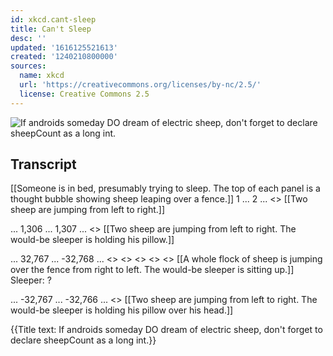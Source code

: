 ```yaml
---
id: xkcd.cant-sleep
title: Can't Sleep
desc: ''
updated: '1616125521613'
created: '1240210800000'
sources:
  name: xkcd
  url: 'https://creativecommons.org/licenses/by-nc/2.5/'
  license: Creative Commons 2.5
---
```

![If androids someday DO dream of electric sheep, don't forget to declare sheepCount as a long int.](https://imgs.xkcd.com/comics/cant_sleep.png)

## Transcript
[[Someone is in bed, presumably trying to sleep. The top of each panel is a thought bubble showing sheep leaping over a fence.]]
1 ... 2 ...
<<baaa>>
[[Two sheep are jumping from left to right.]]

... 1,306 ... 1,307 ...
<<baaa>>
[[Two sheep are jumping from left to right. The would-be sleeper is holding his pillow.]]

... 32,767 ... -32,768 ...
<<baaa>> <<baaa>> <<baaa>> <<baaa>> <<baaa>>
[[A whole flock of sheep is jumping over the fence from right to left. The would-be sleeper is sitting up.]]
Sleeper: ?

... -32,767 ... -32,766 ...
<<baaa>>
[[Two sheep are jumping from left to right. The would-be sleeper is holding his pillow over his head.]]

{{Title text: If androids someday DO dream of electric sheep, don't forget to declare sheepCount as a long int.}}
